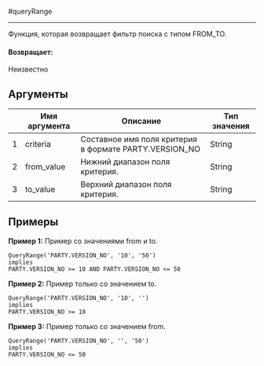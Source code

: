 #queryRange

---

Функция, которая возвращает фильтр поиска с типом FROM_TO.

#### Возвращает:

Неизвестно

## Аргументы

|  | Имя аргумента | Описание | Тип значения |
| --- | --- | --- | --- |
| 1 | criteria | Составное имя поля критерия в формате PARTY.VERSION\_NO | String |
| 2 | from\_value | Нижний диапазон поля критерия. | String |
| 3 | to\_value | Верхний диапазон поля критерия. | String |

## Примеры

**Пример 1:** Пример со значениями from и to.
```
QueryRange('PARTY.VERSION_NO', '10', '50')
implies
PARTY.VERSION_NO >= 10 AND PARTY.VERSION_NO <= 50
```

**Пример 2:** Пример только со значением to.
```
QueryRange('PARTY.VERSION_NO', '10', '')
implies
PARTY.VERSION_NO >= 10
```

**Пример 3:** Пример только со значением from.
```
QueryRange('PARTY.VERSION_NO', '', '50')
implies
PARTY.VERSION_NO <= 50
```

